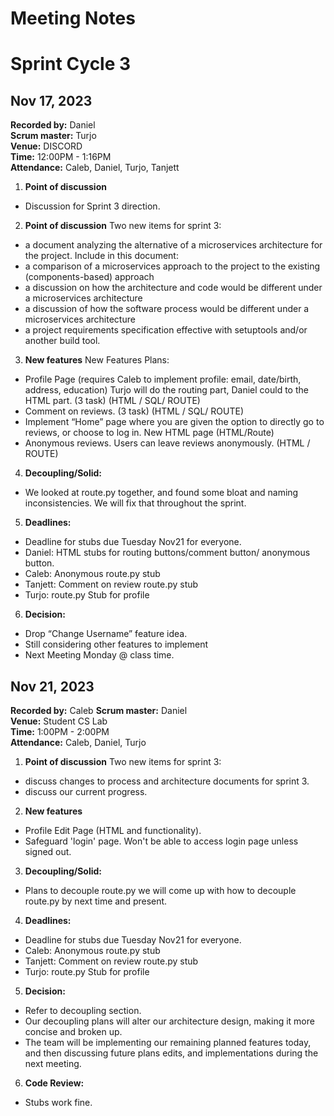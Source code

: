 # Meeting Notes
# Sprint Cycle 3



## Nov 17, 2023
**Recorded by:** Daniel  
**Scrum master:** Turjo  
**Venue:** DISCORD      
**Time:** 12:00PM - 1:16PM  
**Attendance:** Caleb, Daniel, Turjo, Tanjett

  1) **Point of discussion**
  - Discussion for Sprint 3 direction.

  2) **Point of discussion**
  Two new items for sprint 3:
  - a document analyzing the alternative of a microservices architecture for the project. Include in this document:
  - a comparison of a microservices approach to the project to the existing (components-based) approach
  - a discussion on how the architecture and code would be different under a microservices architecture
  - a discussion of how the software process would be different under a microservices architecture
  - a project requirements specification effective with setuptools and/or another build tool.

  3) **New features**
  New Features Plans:
  - Profile Page (requires Caleb to implement profile: email, date/birth, address, education) Turjo will do the routing part, Daniel could to the HTML part. (3 task) (HTML / SQL/ ROUTE)
  - Comment on reviews. (3 task)  (HTML / SQL/ ROUTE)
  - Implement “Home” page where you are given the option to directly go to reviews, or choose to log in. New HTML page (HTML/Route)
  - Anonymous reviews. Users can leave reviews anonymously. (HTML / ROUTE) 
 
  4) **Decoupling/Solid:** 
  - We looked at route.py together, and found some bloat and naming inconsistencies. We will fix that throughout the sprint. 

  5) **Deadlines:**
  - Deadline for stubs due Tuesday Nov21 for everyone.
  - Daniel: HTML stubs for routing buttons/comment button/ anonymous button.
  - Caleb: Anonymous route.py stub
  - Tanjett: Comment on review route.py stub
  - Turjo: route.py Stub for profile

  6) **Decision:** 
  - Drop “Change Username” feature idea. 
  - Still considering other features to implement
  - Next Meeting Monday @ class time.





## Nov 21, 2023
**Recorded by:** Caleb 
**Scrum master:** Daniel  
**Venue:** Student CS Lab     
**Time:** 1:00PM - 2:00PM  
**Attendance:** Caleb, Daniel, Turjo

  1) **Point of discussion**
  Two new items for sprint 3:
  - discuss changes to process and architecture documents for sprint 3.
  - discuss our current progress.

  2) **New features**
  - Profile Edit Page (HTML and functionality).
  - Safeguard 'login' page. Won't be able to access login page unless signed out.
 
  3) **Decoupling/Solid:** 
  - Plans to decouple route.py we will come up with how to decouple route.py by next time and present. 

  4) **Deadlines:**
  -  Deadline for stubs due Tuesday Nov21 for everyone.
  -  Caleb: Anonymous route.py stub
  -  Tanjett: Comment on review route.py stub
  -  Turjo: route.py Stub for profile

  5) **Decision:** 
  - Refer to decoupling section.
  - Our decoupling plans will alter our architecture design, making it more concise and broken up.
  - The team will be implementing our remaining planned features today, and then discussing future plans 
edits, and implementations during the next meeting.

  6) **Code Review:**
  - Stubs work fine.
